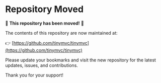 # Repository Moved

🚨 **This repository has been moved!** 🚨

The contents of this repository are now maintained at:

👉 [https://github.com/tinymvc/tinymvc](https://github.com/tinymvc/tinymvc)

Please update your bookmarks and visit the new repository for the latest updates, issues, and contributions.

Thank you for your support!
